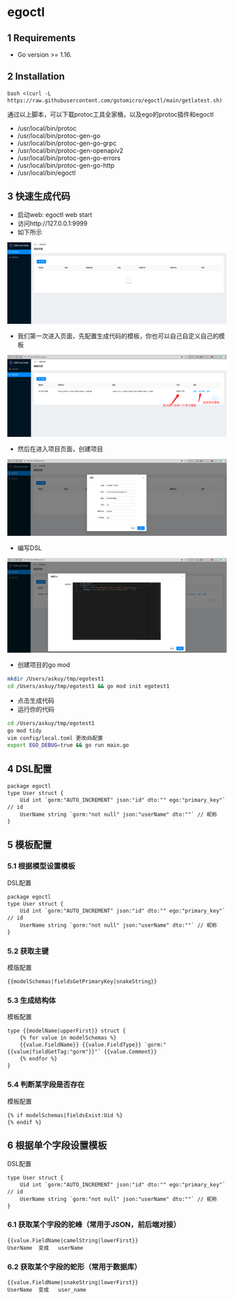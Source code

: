 # egoctl
## 1 Requirements
- Go version >= 1.16.

## 2 Installation
```
bash <(curl -L https://raw.githubusercontent.com/gotomicro/egoctl/main/getlatest.sh)
```
通过以上脚本，可以下载protoc工具全家桶，以及ego的protoc插件和egoctl
* /usr/local/bin/protoc
* /usr/local/bin/protoc-gen-go
* /usr/local/bin/protoc-gen-go-grpc
* /usr/local/bin/protoc-gen-openapiv2
* /usr/local/bin/protoc-gen-go-errors
* /usr/local/bin/protoc-gen-go-http
* /usr/local/bin/egoctl



## 3 快速生成代码
* 启动web: egoctl web start
* 访问http://127.0.0.1:9999
* 如下所示

![](./docs/images/lowcode-home.png)

* 我们第一次进入页面，先配置生成代码的模板，你也可以自己自定义自己的模板

![](./docs/images/lowcode-template.png)

* 然后在进入项目页面，创建项目

![](./docs/images/lowcode-projects.png)

* 编写DSL

![](./docs/images/lowcode-dsl.png)

* 创建项目的go mod
```bash
mkdir /Users/askuy/tmp/egotest1 
cd /Users/askuy/tmp/egotest1 && go mod init egotest1
```
* 点击生成代码
* 运行你的代码
```bash
cd /Users/askuy/tmp/egotest1
go mod tidy
vim config/local.toml 更改db配置
export EGO_DEBUG=true && go run main.go
```

## 4 DSL配置
```
package egoctl
type User struct {
	Uid int `gorm:"AUTO_INCREMENT" json:"id" dto:"" ego:"primary_key"`    // id
    UserName string `gorm:"not null" json:"userName" dto:""` // 昵称
}
```


## 5 模板配置
### 5.1 根据模型设置模板
DSL配置
```
package egoctl
type User struct {
	Uid int `gorm:"AUTO_INCREMENT" json:"id" dto:"" ego:"primary_key"`                      // id
    UserName string `gorm:"not null" json:"userName" dto:""` // 昵称
}
```
### 5.2 获取主键 
模版配置
```
{{modelSchemas|fieldsGetPrimaryKey|snakeString}}
```

### 5.3 生成结构体
模板配置
```
type {{modelName|upperFirst}} struct {
	{% for value in modelSchemas %}
	{{value.FieldName}} {{value.FieldType}} `gorm:"{{value|fieldGetTag:"gorm"}}"` {{value.Comment}}
	{% endfor %}
}
```

### 5.4 判断某字段是否存在
模板配置
```
{% if modelSchemas|fieldsExist:Uid %}
{% endif %}
```

## 6 根据单个字段设置模板
DSL配置
```
type User struct {
	Uid int `gorm:"AUTO_INCREMENT" json:"id" dto:"" ego:"primary_key"`                      // id
    UserName string `gorm:"not null" json:"userName" dto:""` // 昵称
}
```

### 6.1 获取某个字段的驼峰（常用于JSON，前后端对接）
```
{{value.FieldName|camelString|lowerFirst}}
UserName  变成   userName
```

### 6.2 获取某个字段的蛇形（常用于数据库）
```
{{value.FieldName|snakeString|lowerFirst}}
UserName  变成   user_name
```
